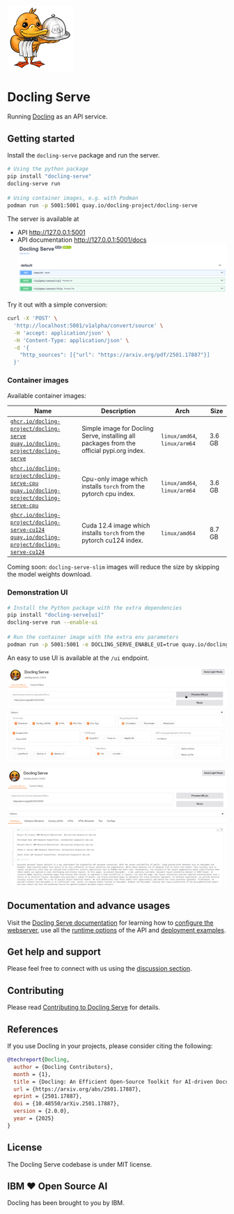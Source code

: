<p align="left">
  <a href="https://github.com/docling-project/docling-serve">
    <img loading="lazy" alt="Docling" src="docs/assets/docling-serve-pic.png" width="30%"/>
  </a>
</p>

# Docling Serve

Running [Docling](https://github.com/docling-project/docling) as an API service.

## Getting started

Install the `docling-serve` package and run the server.

```bash
# Using the python package
pip install "docling-serve"
docling-serve run

# Using container images, e.g. with Podman
podman run -p 5001:5001 quay.io/docling-project/docling-serve
```

The server is available at

- API <http://127.0.0.1:5001>
- API documentation <http://127.0.0.1:5001/docs>
  ![swagger.png](img/swagger.png)

Try it out with a simple conversion:

```bash
curl -X 'POST' \
  'http://localhost:5001/v1alpha/convert/source' \
  -H 'accept: application/json' \
  -H 'Content-Type: application/json' \
  -d '{
    "http_sources": [{"url": "https://arxiv.org/pdf/2501.17887"}]
  }'
```

### Container images

Available container images:

| Name | Description | Arch | Size |
| -----|-------------|------|------|
| [`ghcr.io/docling-project/docling-serve`](https://github.com/docling-project/docling-serve/pkgs/container/docling-serve) <br /> [`quay.io/docling-project/docling-serve`](https://quay.io/repository/docling-project/docling-serve) | Simple image for Docling Serve, installing all packages from the official pypi.org index. | `linux/amd64`, `linux/arm64` | 3.6 GB |
| [`ghcr.io/docling-project/docling-serve-cpu`](https://github.com/docling-project/docling-serve/pkgs/container/docling-serve-cpu) <br /> [`quay.io/docling-project/docling-serve-cpu`](https://quay.io/repository/docling-project/docling-serve-cpu) | Cpu-only image which installs `torch` from the pytorch cpu index. | `linux/amd64`, `linux/arm64` | 3.6 GB |
| [`ghcr.io/docling-project/docling-serve-cu124`](https://github.com/docling-project/docling-serve/pkgs/container/docling-serve-cu124) <br /> [`quay.io/docling-project/docling-serve-cu124`](https://quay.io/repository/docling-project/docling-serve-cu124) | Cuda 12.4 image which installs `torch` from the pytorch cu124 index. | `linux/amd64` | 8.7 GB |

Coming soon: `docling-serve-slim` images will reduce the size by skipping the model weights download.

### Demonstration UI

```bash
# Install the Python package with the extra dependencies
pip install "docling-serve[ui]"
docling-serve run --enable-ui

# Run the container image with the extra env parameters
podman run -p 5001:5001 -e DOCLING_SERVE_ENABLE_UI=true quay.io/docling-project/docling-serve
```

An easy to use UI is available at the `/ui` endpoint.

![ui-input.png](img/ui-input.png)

![ui-output.png](img/ui-output.png)

## Documentation and advance usages

Visit the [Docling Serve documentation](./docs/README.md) for learning how to [configure the webserver](./docs/configuration.md), use all the [runtime options](./docs/usage.md) of the API and [deployment examples](./docs/deployment.md).

## Get help and support

Please feel free to connect with us using the [discussion section](https://github.com/docling-project/docling/discussions).

## Contributing

Please read [Contributing to Docling Serve](https://github.com/docling-project/docling-serve/blob/main/CONTRIBUTING.md) for details.

## References

If you use Docling in your projects, please consider citing the following:

```bib
@techreport{Docling,
  author = {Docling Contributors},
  month = {1},
  title = {Docling: An Efficient Open-Source Toolkit for AI-driven Document Conversion},
  url = {https://arxiv.org/abs/2501.17887},
  eprint = {2501.17887},
  doi = {10.48550/arXiv.2501.17887},
  version = {2.0.0},
  year = {2025}
}
```

## License

The Docling Serve codebase is under MIT license.

## IBM ❤️ Open Source AI

Docling has been brought to you by IBM.
